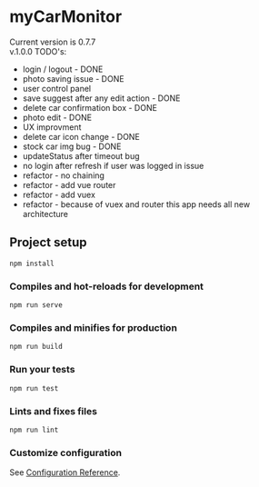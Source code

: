 # myCarMonitor

Current version is 0.7.7 <br>
v.1.0.0 TODO's:
- login / logout - DONE
- photo saving issue - DONE
- user control panel
- save suggest after any edit action - DONE
- delete car confirmation box - DONE
- photo edit - DONE
- UX improvment
- delete car icon change - DONE
- stock car img bug - DONE
- updateStatus after timeout bug
- no login after refresh if user was logged in issue
- refactor - no chaining
- refactor - add vue router
- refactor - add vuex
- refactor - because of vuex and router this app needs all new architecture

## Project setup
```
npm install
```

### Compiles and hot-reloads for development
```
npm run serve
```

### Compiles and minifies for production
```
npm run build
```

### Run your tests
```
npm run test
```

### Lints and fixes files
```
npm run lint
```

### Customize configuration
See [Configuration Reference](https://cli.vuejs.org/config/).
